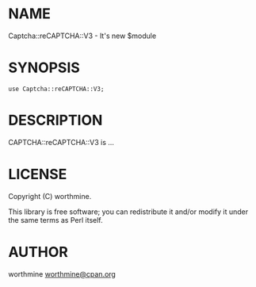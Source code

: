 # NAME

Captcha::reCAPTCHA::V3 - It's new $module

# SYNOPSIS

    use Captcha::reCAPTCHA::V3;

# DESCRIPTION

CAPTCHA::reCAPTCHA::V3 is ...

# LICENSE

Copyright (C) worthmine.

This library is free software; you can redistribute it and/or modify
it under the same terms as Perl itself.

# AUTHOR

worthmine <worthmine@cpan.org>
